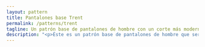 ```yaml
---
layout: pattern
title: Pantalones base Trent
permalink: /patterns/trent
tagline: Un patrón base de pantalones de hombre con un corte más moderno que Theo(dore)
description: "<p>Éste es un patrón base de pantalones de hombre que servirá como base para futuros patrones de pantalón.</p><p>Actualmente está en beta. Debería estar bien, pero le falta documentación."
---
```

